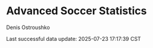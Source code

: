 # Advanced Soccer Statistics
Denis Ostroushko

<!-- gfm -->

Last successful data update: 2025-07-23 17:17:39 CST
